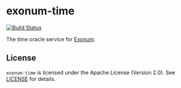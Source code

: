 # exonum-time

[![Build Status](https://travis-ci.org/exonum/exonum-time.svg?branch=documentation)](https://travis-ci.org/exonum/exonum-time)

The time oracle service for [Exonum](https://exonum.com/).

## License

`exonum-time` is licensed under the Apache License (Version 2.0). See [LICENSE](https://github.com/exonum/exonum-time/blob/master/LICENSE) for details.
